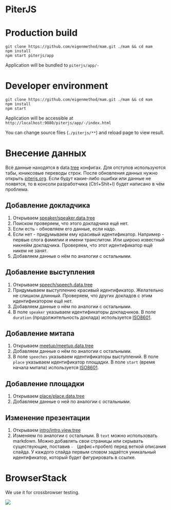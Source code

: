 # PiterJS

# Production build

```
git clone https://github.com/eigenmethod/mam.git ./mam && cd mam
npm install
npm start piterjs/app
```

Application will be bundled to `piterjs/app/-`

# Developer environment

```
git clone https://github.com/eigenmethod/mam.git ./mam && cd mam
npm install
npm start
```

Application will be accessible at `http://localhost:9080/piterjs/app/-/index.html`

You can change source files (`./piterjs/**`) and reload page to view result.

# Внесение данных

Всё данные находятся в data.[tree](https://github.com/nin-jin/tree.d) конфигах. Для отступов используются табы, юниксовые переводы строк. После обновления данных нужно открыть [piterjs.org](https://piterjs.org/). Если будут какие-либо ошибки или данные не появятся, то в консоли разработчика (Ctrl+Shit+I) будет написано в чём проблема. 

## Добавление докладчика

1. Открываем [speaker/speaker.data.tree](speaker/speaker.data.tree)
2. Поиском проверяем, что этого докладчика ещё нет.
3. Если есть - обновляем его данные, если надо.
4. Если нет - придумываем ему красивый идентификатор. Например - первые слога фамилии и имени транслитом. Или широко известный никнейм докладчика. Проверяем, что этот идентификатор ещё никем не занят.
5. Добавляем данные о нём по аналогии с остальными.

## Добавление выступления

1. Открываем [speech/speech.data.tree](speech/speech.data.tree)
2. Придумываем выступлению красивый идентификатор. Желательно не слишком длинный. Проверяем, что других докладов с этим идентификатором ещё нет.
3. Добавляем данные о нём по аналогии с остальными.
4. В поле `speaker` указываем идентификаторы докладчиков. В поле `duration` (продолжительность доклада) используется [ISO8601](https://en.wikipedia.org/wiki/ISO_8601#Durations).

## Добавление митапа

1. Открываем [meetup/meetup.data.tree](meetup/meetup.data.tree)
2. Добавляем данные о нём по аналогии с остальными.
3. В поле `speeches` указываем идентификаторы выступлений. В поле `place` указываем идентификатор площадки.  В поле `start` (время начала митапа)  используется [ISO8601](https://en.wikipedia.org/wiki/ISO_8601). 

## Добавление площадки

1. Открываем [place/place.data.tree](place/place.data.tree)
2. Добавляем данные о ней по аналогии с остальными.

## Изменение презентации

1. Открываем [intro/intro.view.tree](intro/intro.view.tree)
2. Изменяем по аналогии с остальным. В `text` можно использовать markdown. Можно добавлять свои страницы или скрывать существующие, поставив `- ` (дефис+пробел) перед веткой описания слайда. У каждого слайда первым словом задаётся уникальный идентификатор, который будет фигурировать в ссылке.

# BrowserStack

We use it for crossbrowser testing.

[![](https://p14.zdusercontent.com/attachment/1015988/mfyOFKgRwkD1eZtad4ssyr2lH?token=eyJhbGciOiJkaXIiLCJlbmMiOiJBMTI4Q0JDLUhTMjU2In0..1p0MOCVJ8yuuJjpalEeW_g.pnLJSEABWtJrPhudmT0et0R-OlyYeYgaL5MVQbb4Am2pgwy088zmEuuhXZtidJnb9ZVmF-y4ozuXcEQo1_ers9Qdy1CkbQ_SxSH1rFUO3YAtl-WnJ6BIgZkYyFL-3dI09QYc8V4iVZ6OYoqVl9sL3ETQRssGIUh01yOctsxKCX8BYpmtDD7OFcMouOHphczDR9QP5DaTj9cvGLq07JSfFTqW2xzPEC7BkqxvZ2D30fhIsNkziauaWhxNXda-ezQmIg0vyRJ6rp6YVUSWoxzdBfqBrDmUi6v07s1AGsl07GA.5DNalAqUarVI6r2U8iey-Q)](http://browserstack.com/)
